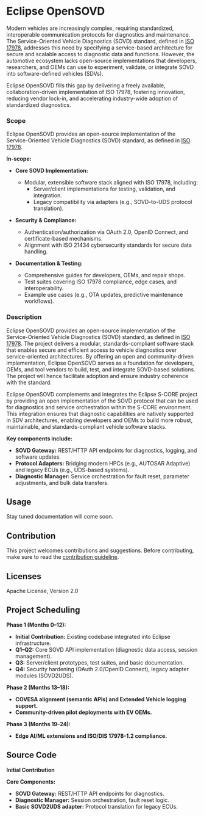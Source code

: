 <!--
SPDX-FileCopyrightText: 2025 Frank Scholter Peres <frank.scholter_peres@mercedes-benz.com>

SPDX-License-Identifier: Apache-2.0
-->

# Eclipse OpenSOVD

Modern vehicles are increasingly complex, requiring standardized, interoperable communication protocols for diagnostics and maintenance. The Service-Oriented Vehicle Diagnostics (SOVD) standard, defined in [ISO 17978](https://www.iso.org/standard/85133.html), addresses this need by specifying a service-based architecture for secure and scalable access to diagnostic data and functions. However, the automotive ecosystem lacks open-source implementations that developers, researchers, and OEMs can use to experiment, validate, or integrate SOVD into software-defined vehicles (SDVs).

Eclipse OpenSOVD fills this gap by delivering a freely available, collaboration-driven implementation of ISO 17978, fostering innovation, reducing vendor lock-in, and accelerating industry-wide adoption of standardized diagnostics.

### Scope

Eclipse OpenSOVD provides an open-source implementation of the Service-Oriented Vehicle Diagnostics (SOVD) standard, as defined in [ISO 17978](https://www.iso.org/standard/85133.html).

**In-scope:**

- **Core SOVD Implementation:**

  - Modular, extensible software stack aligned with ISO 17978, including:
    - Server/client implementations for testing, validation, and integration.
    - Legacy compatibility via adapters (e.g., SOVD-to-UDS protocol translation).

- **Security & Compliance:**

  - Authentication/authorization via OAuth 2.0, OpenID Connect, and certificate-based mechanisms.
  - Alignment with ISO 21434 cybersecurity standards for secure data handling.

- **Documentation & Testing:**

  - Comprehensive guides for developers, OEMs, and repair shops.
  - Test suites covering ISO 17978 compliance, edge cases, and interoperability.
  - Example use cases (e.g., OTA updates, predictive maintenance workflows).

### Description

Eclipse OpenSOVD provides an open-source implementation of the Service-Oriented Vehicle Diagnostics (SOVD) standard, as defined in [ISO 17978](https://www.iso.org/standard/85133.html). The project delivers a modular, standards-compliant software stack that enables secure and efficient access to vehicle diagnostics over service-oriented architectures. By offering an open and community-driven implementation, Eclipse OpenSOVD serves as a foundation for developers, OEMs, and tool vendors to build, test, and integrate SOVD-based solutions. The project will hence facilitate adoption and ensure industry coherence with the standard.

Eclipse OpenSOVD complements and integrates the Eclipse S-CORE project by providing an open implementation of the SOVD protocol that can be used for diagnostics and service orchestration within the S-CORE environment. This integration ensures that diagnostic capabilities are natively supported in SDV architectures, enabling developers and OEMs to build more robust, maintainable, and standards-compliant vehicle software stacks.

**Key components include:**

- **SOVD Gateway:** REST/HTTP API endpoints for diagnostics, logging, and software updates.
- **Protocol Adapters:** Bridging modern HPCs (e.g., AUTOSAR Adaptive) and legacy ECUs (e.g., UDS-based systems).
- **Diagnostic Manager:** Service orchestration for fault reset, parameter adjustments, and bulk data transfers.

## Usage

Stay tuned documentation will come soon.

## Contribution

This project welcomes contributions and suggestions. Before contributing, make sure to read the
[contribution guideline](CONTRIBUTING.md).

## Licenses

Apache License, Version 2.0

## Project Scheduling

**Phase 1 (Months 0–12):**

- **Initial Contribution:** Existing codebase integrated into Eclipse infrastructure.
- **Q1–Q2:** Core SOVD API implementation (diagnostic data access, session management).
- **Q3:** Server/client prototypes, test suites, and basic documentation.
- **Q4:** Security hardening (OAuth 2.0/OpenID Connect), legacy adapter modules (SOVD2UDS).

**Phase 2 (Months 13–18):**

- **COVESA alignment (semantic APIs) and Extended Vehicle logging support.**
- **Community-driven pilot deployments with EV OEMs.**

**Phase 3 (Months 19–24):**

- **Edge AI/ML extensions and ISO/DIS 17978-1.2 compliance.**

## Source Code

**Initial Contribution**

**Core Components:**

- **SOVD Gateway:** REST/HTTP API endpoints for diagnostics.
- **Diagnostic Manager:** Session orchestration, fault reset logic.
- **Basic SOVD2UDS adapter:** Protocol translation for legacy ECUs.
